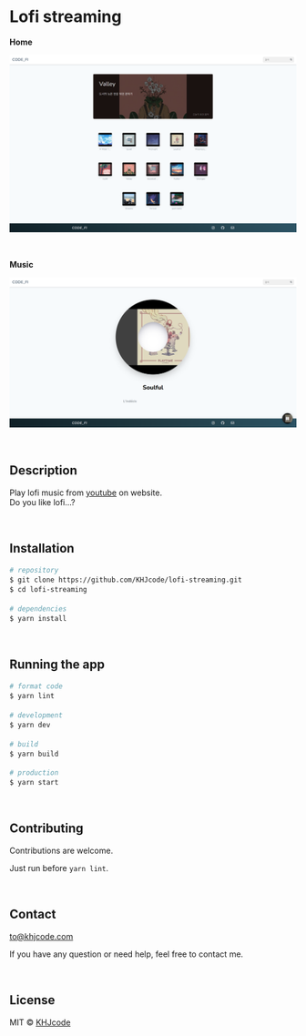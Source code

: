 # Lofi streaming

**Home**

![Home](docs/home.png)

<br/>

**Music**

![Music](docs/music.png)

<br/>

## Description

Play lofi music from [youtube](https://youtube.com) on website.
<br/>Do you like lofi...?

<br/>

## Installation

```bash
# repository
$ git clone https://github.com/KHJcode/lofi-streaming.git
$ cd lofi-streaming

# dependencies
$ yarn install
```

<br/>

## Running the app

```bash
# format code
$ yarn lint

# development
$ yarn dev

# build
$ yarn build

# production
$ yarn start
```

<br/>

## Contributing

Contributions are welcome.

Just run before `yarn lint`.

<br/>

## Contact

[to@khjcode.com](mailto:to@khjcode.com)

If you have any question or need help, feel free to contact me.

<br/>

## License

MIT © [KHJcode](https://github.com/KHJcode)
